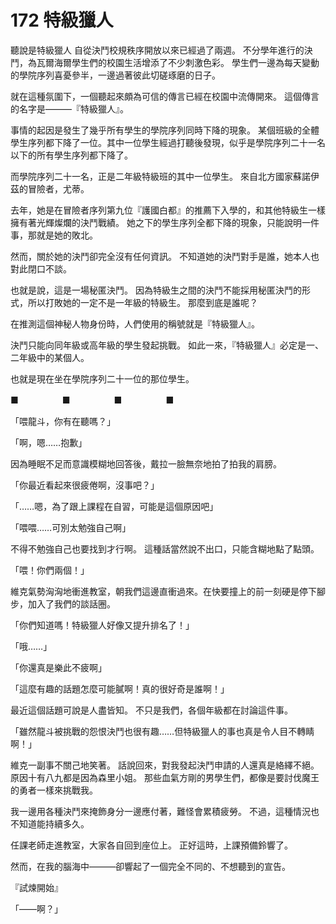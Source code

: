 # 172 特級獵人

聽說是特級獵人
自從決鬥校規秩序開放以來已經過了兩週。
不分學年進行的決鬥，為瓦爾海爾學生們的校園生活增添了不少刺激色彩。
學生們一邊為每天變動的學院序列喜憂參半，一邊過著彼此切磋琢磨的日子。

就在這種氛圍下，一個聽起來頗為可信的傳言已經在校園中流傳開來。
這個傳言的名字是———『特級獵人』。

事情的起因是發生了幾乎所有學生的學院序列同時下降的現象。
某個班級的全體學生序列都下降了一位。其中一位學生經過打聽後發現，似乎是學院序列二十一名以下的所有學生序列都下降了。

而學院序列二十一名，正是二年級特級班的其中一位學生。
來自北方國家蘇諾伊茲的冒險者，尤蒂。

去年，她是在冒險者序列第九位『護國白都』的推薦下入學的，和其他特級生一樣擁有著光輝燦爛的決鬥戰績。
她之下的學生序列全都下降的現象，只能說明一件事，那就是她的敗北。

然而，關於她的決鬥卻完全沒有任何資訊。
不知道她的決鬥對手是誰，她本人也對此閉口不談。

也就是說，這是一場秘匿決鬥。
因為特級生之間的決鬥不能採用秘匿決鬥的形式，所以打敗她的一定不是一年級的特級生。
那麼到底是誰呢？

在推測這個神秘人物身份時，人們使用的稱號就是『特級獵人』。

決鬥只能向同年級或高年級的學生發起挑戰。
如此一來，『特級獵人』必定是一、二年級中的某個人。

也就是現在坐在學院序列二十一位的那位學生。

■　　　　　■　　　　　■　　　　　■

「喂龍斗，你有在聽嗎？」

「啊，嗯……抱歉」

因為睡眠不足而意識模糊地回答後，戴拉一臉無奈地拍了拍我的肩膀。

「你最近看起來很疲倦啊，沒事吧？」

「……嗯，為了跟上課程在自習，可能是這個原因吧」

「喂喂……可別太勉強自己啊」

不得不勉強自己也要找到才行啊。
這種話當然說不出口，只能含糊地點了點頭。

「喂！你們兩個！」

維克氣勢洶洶地衝進教室，朝我們這邊直衝過來。在快要撞上的前一刻硬是停下腳步，加入了我們的談話圈。

「你們知道嗎！特級獵人好像又提升排名了！」

「哦……」

「你還真是樂此不疲啊」

「這麼有趣的話題怎麼可能膩啊！真的很好奇是誰啊！」

最近這個話題可說是人盡皆知。
不只是我們，各個年級都在討論這件事。

「雖然龍斗被挑戰的怨恨決鬥也很有趣……但特級獵人的事也真是令人目不轉睛啊！」

維克一副事不關己地笑著。
話說回來，對我發起決鬥申請的人還真是絡繹不絕。
原因十有八九都是因為森里小姐。
那些血氣方剛的男學生們，都像是要討伐魔王的勇者一樣來挑戰我。

我一邊用各種決鬥來掩飾身分一邊應付著，難怪會累積疲勞。
不過，這種情況也不知道能持續多久。

任課老師走進教室，大家各自回到座位上。
正好這時，上課預備鈴響了。

然而，在我的腦海中———卻響起了一個完全不同的、不想聽到的宣告。

『試煉開始』

「——啊？」